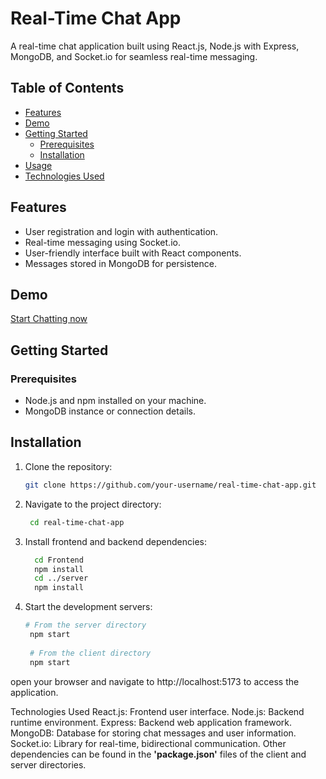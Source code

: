 # Real-Time Chat App

A real-time chat application built using React.js, Node.js with Express, MongoDB, and Socket.io for seamless real-time messaging.

## Table of Contents

- [Features](#features)
- [Demo](#demo)
- [Getting Started](#getting-started)
  - [Prerequisites](#prerequisites)
  - [Installation](#installation)
- [Usage](#usage)
- [Technologies Used](#technologies-used)

## Features

- User registration and login with authentication.
- Real-time messaging using Socket.io.
- User-friendly interface built with React components.
- Messages stored in MongoDB for persistence.

## Demo

[Start Chatting now](https://courageous-entremet-31b70a.netlify.app)

## Getting Started

### Prerequisites

- Node.js and npm installed on your machine.
- MongoDB instance or connection details.
  
## Installation
1. Clone the repository:
   ```bash
   git clone https://github.com/your-username/real-time-chat-app.git
   
2. Navigate to the project directory:
    ```bash
     cd real-time-chat-app

3. Install frontend and backend dependencies:
    ```bash
      cd Frontend
      npm install
      cd ../server
      npm install

4. Start the development servers:
   ```bash
   # From the server directory
    npm start
    
    # From the client directory
    npm start

open your browser and navigate to http://localhost:5173 to access the application.

Technologies Used
React.js: Frontend user interface.
Node.js: Backend runtime environment.
Express: Backend web application framework.
MongoDB: Database for storing chat messages and user information.
Socket.io: Library for real-time, bidirectional communication.
Other dependencies can be found in the **'package.json'** files of the client and server directories.




